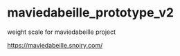 # maviedabeille_prototype_v2
weight scale for maviedabeille project

https://maviedabeille.snoiry.com/
